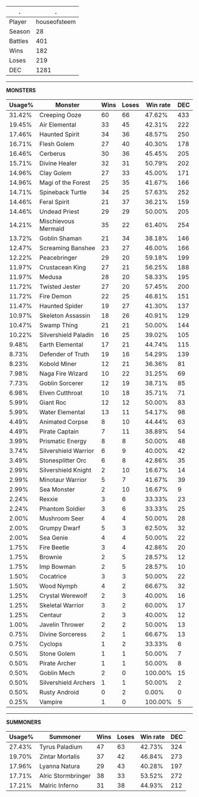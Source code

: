 .|.
|-|-
Player|houseofsteem
Season|28
Battles|401
Wins|182
Loses|219
DEC|1281

---
**MONSTERS**

Usage%|Monster|Wins|Loses|Win rate|DEC|
-|-|-|-|-|-|
31.42%|Creeping Ooze|60|66|47.62%|433|
19.45%|Air Elemental|33|45|42.31%|222|
17.46%|Haunted Spirit|34|36|48.57%|250|
16.71%|Flesh Golem|27|40|40.30%|178|
16.46%|Cerberus|30|36|45.45%|205|
15.71%|Divine Healer|32|31|50.79%|202|
14.96%|Clay Golem|27|33|45.00%|171|
14.96%|Magi of the Forest|25|35|41.67%|166|
14.71%|Spineback Turtle|34|25|57.63%|252|
14.46%|Feral Spirit|21|37|36.21%|159|
14.46%|Undead Priest|29|29|50.00%|205|
14.21%|Mischievous Mermaid|35|22|61.40%|254|
13.72%|Goblin Shaman|21|34|38.18%|146|
12.47%|Screaming Banshee|23|27|46.00%|166|
12.22%|Peacebringer|29|20|59.18%|199|
11.97%|Crustacean King|27|21|56.25%|188|
11.97%|Medusa|28|20|58.33%|195|
11.72%|Twisted Jester|27|20|57.45%|200|
11.72%|Fire Demon|22|25|46.81%|151|
11.47%|Haunted Spider|19|27|41.30%|137|
10.97%|Skeleton Assassin|18|26|40.91%|129|
10.47%|Swamp Thing|21|21|50.00%|144|
10.22%|Silvershield Paladin|16|25|39.02%|105|
9.48%|Earth Elemental|17|21|44.74%|115|
8.73%|Defender of Truth|19|16|54.29%|139|
8.23%|Kobold Miner|12|21|36.36%|81|
7.98%|Naga Fire Wizard|10|22|31.25%|69|
7.73%|Goblin Sorcerer|12|19|38.71%|85|
6.98%|Elven Cutthroat|10|18|35.71%|71|
5.99%|Giant Roc|12|12|50.00%|83|
5.99%|Water Elemental|13|11|54.17%|98|
4.49%|Animated Corpse|8|10|44.44%|63|
4.49%|Pirate Captain|7|11|38.89%|54|
3.99%|Prismatic Energy|8|8|50.00%|48|
3.74%|Silvershield Warrior|6|9|40.00%|42|
3.49%|Stonesplitter Orc|6|8|42.86%|35|
2.99%|Silvershield Knight|2|10|16.67%|14|
2.99%|Minotaur Warrior|5|7|41.67%|39|
2.99%|Sea Monster|2|10|16.67%|9|
2.24%|Rexxie|3|6|33.33%|23|
2.24%|Phantom Soldier|3|6|33.33%|25|
2.00%|Mushroom Seer|4|4|50.00%|28|
2.00%|Grumpy Dwarf|5|3|62.50%|32|
2.00%|Sea Genie|4|4|50.00%|22|
1.75%|Fire Beetle|3|4|42.86%|20|
1.75%|Brownie|2|5|28.57%|12|
1.75%|Imp Bowman|2|5|28.57%|10|
1.50%|Cocatrice|3|3|50.00%|22|
1.50%|Wood Nymph|4|2|66.67%|32|
1.25%|Crystal Werewolf|2|3|40.00%|16|
1.25%|Skeletal Warrior|3|2|60.00%|17|
1.25%|Centaur|2|3|40.00%|12|
1.00%|Javelin Thrower|2|2|50.00%|13|
0.75%|Divine Sorceress|2|1|66.67%|13|
0.75%|Cyclops|1|2|33.33%|6|
0.50%|Stone Golem|1|1|50.00%|7|
0.50%|Pirate Archer|1|1|50.00%|8|
0.50%|Goblin Mech|2|0|100.00%|15|
0.50%|Silvershield Archers|1|1|50.00%|2|
0.50%|Rusty Android|0|2|0.00%|0|
0.25%|Vampire|1|0|100.00%|5|

---
**SUMMONERS**

Usage%|Summoner|Wins|Loses|Win rate|DEC|
-|-|-|-|-|-|
27.43%|Tyrus Paladium|47|63|42.73%|324|
19.70%|Zintar Mortalis|37|42|46.84%|273|
17.96%|Lyanna Natura|29|43|40.28%|197|
17.71%|Alric Stormbringer|38|33|53.52%|272|
17.21%|Malric Inferno|31|38|44.93%|212|
